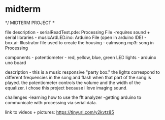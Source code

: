 # midterm
*/ MIDTERM PROJECT *

file description - serialReadTest.pde: Processing File -requires sound + serial libraries - musicArdLED.ino: Arduino File (open in arduino IDE) - box.ai: Illustrator file used to create the housing - calmsong.mp3: song in Processing

components - potentiometer - red, yellow, blue, green LED lights - arduino uno board

description - this is a music responsive "party box." the lights correspond to different frequencies in the song and flash when that part of the song is played. the potentiometer controls the volume and the width of the equalizer. i chose this project because i love imaging sound.

challenges -learning how to use the fft analyzer -getting arduino to communicate with processing via serial data.

link to videos + pictures: https://tinyurl.com/y2kvtz85
